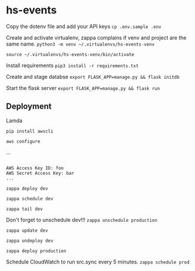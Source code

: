 # hs-events
Copy the dotenv file and add your API keys
`cp .env.sample .env`

Create and activate virtualenv, zappa complains if venv and project are the same name.
`python3 -m venv ~/.virtualenvs/hs-events-venv`

`source ~/.virtualenvs/hs-events-venv/bin/activate`

Install requirements
`pip3 install -r requirements.txt`

Create and stage databse
`export FLASK_APP=manage.py && flask initdb`

Start the flask server
`export FLASK_APP=manage.py && flask run`


## Deployment
Lamda

`pip install awscli`

`aws configure`

...

```

AWS Access Key ID: foo
AWS Secret Access Key: bar
...
```

`zappa deploy dev`

`zappa schedule dev`

`zappa tail dev`

Don't forget to unschedule dev!!!
`zappa unschedule production`

`zappa update dev`

`zappa undeploy dev`

`zappa deploy production`

Schedule CloudWatch to run src.sync every 5 minutes.
`zappa schedule prod`